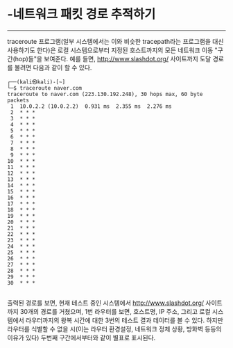 

# -네트워크 패킷 경로 추적하기

---
traceroute 프로그램(일부 시스템에서는 이와 비슷한 tracepath라는 프로그램을 대신 사용하기도 한다)은 로컬 시스템으로부터 지정된 호스트까지의 모든 네트워크 이동 "구간(hop)들"을 보여준다. 예를 들면, http://www.slashdot.org/ 사이트까지 도달 경로를 볼려면 다음과 같이 할 수 있다.

``` shell
┌──(kali㉿kali)-[~]
└─$ traceroute naver.com
traceroute to naver.com (223.130.192.248), 30 hops max, 60 byte packets
 1  10.0.2.2 (10.0.2.2)  0.931 ms  2.355 ms  2.276 ms
 2  * * *
 3  * * *
 4  * * *
 5  * * *
 6  * * *
 7  * * *
 8  * * *
 9  * * *
10  * * *
11  * * *
12  * * *
13  * * *
14  * * *
15  * * *
16  * * *
17  * * *
18  * * *
19  * * *
20  * * *
21  * * *
22  * * *
23  * * *
24  * * *
25  * * *
26  * * *
27  * * *
28  * * *
29  * * *
30  * * *
                  
```

출력된 경로를 보면, 현재 테스트 중인 시스템에서 http://www.slashdot.org/ 사이트까지 30개의 경로를 거쳤으며, 1번 라우터를 보면, 호스트명, IP 주소, 그리고 로컬 시스템에서 라우터까지의 왕복 시간에 대한 3번의 테스트 결과 데이터를 볼 수 있다.
하지만 라우터를 식별할 수 없을 시(이는 라우터 환경설정, 네트워크 정체 상황, 방화벽 등등의 이유가 있다) 두번째 구간에서부터와 같이 별표로 표시된다.